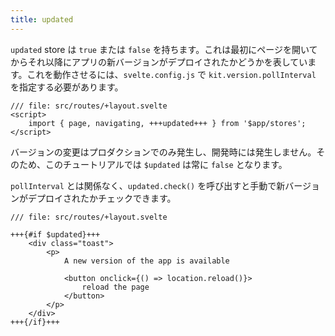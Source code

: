 ```yaml
---
title: updated
---
```


`updated` store は `true` または `false` を持ちます。これは最初にページを開いてからそれ以降にアプリの新バージョンがデプロイされたかどうかを表しています。これを動作させるには、`svelte.config.js` で `kit.version.pollInterval` を指定する必要があります。

```svelte
/// file: src/routes/+layout.svelte
<script>
	import { page, navigating, +++updated+++ } from '$app/stores';
</script>
```

バージョンの変更はプロダクションでのみ発生し、開発時には発生しません。そのため、このチュートリアルでは `$updated` は常に `false` となります。

`pollInterval` とは関係なく、`updated.check()` を呼び出すと手動で新バージョンがデプロイされたかチェックできます。

```svelte
/// file: src/routes/+layout.svelte

+++{#if $updated}+++
	<div class="toast">
		<p>
			A new version of the app is available

			<button onclick={() => location.reload()}>
				reload the page
			</button>
		</p>
	</div>
+++{/if}+++
```
